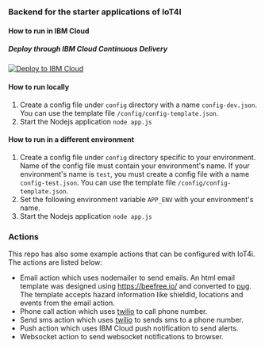 ### Backend for the starter applications of IoT4I

#### How to run in IBM Cloud
##### Deploy through IBM Cloud Continuous Delivery

[![Deploy to IBM Cloud](https://bluemix.net/deploy/button.png)](https://bluemix.net/deploy?repository=https://github.com/MaeveOReilly/ioti-starter-app-backend)

#### How to run locally
1. Create a config file under `config` directory with a name `config-dev.json`. You can use the template file `/config/config-template.json`.
2. Start the Nodejs application `node app.js`

#### How to run in a different environment
1. Create a config file under `config` directory specific to your environment. Name of the config file must contain your environment's name. If your environment's name is `test`, you must create a config file with a name `config-test.json`. You can use the template file `/config/config-template.json`.
2. Set the following environment variable `APP_ENV` with your environment's name.
3. Start the Nodejs application `node app.js`


### Actions
This repo has also some example actions that can be configured with IoT4i. The actions are listed below:

- Email action which uses nodemailer to send emails. An html email template was designed using https://beefree.io/ and converted to [pug](https://pugjs.org). The template accepts hazard information like shieldId, locations and events from the email action. 
- Phone call action which uses [twilio](https://www.twilio.com) to call phone number.
- Send sms action which uses [twilio](https://www.twilio.com) to sends sms to a phone number.
- Push action which uses IBM Cloud push notification to send alerts.
- Websocket action to send websocket notifications to browser. 
